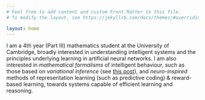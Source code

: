 ```yaml
---
# Feel free to add content and custom Front Matter to this file.
# To modify the layout, see https://jekyllrb.com/docs/themes/#overriding-theme-defaults

layout: home
---
```


I am a 4th year (Part III) mathematics student at the University of Cambridge, broadly interested in understanding intelligent systems and the principles underlying learning in artificial neural networks. I am also interested in *mathematical formalisms* of intelligent behaviour, such as those based on *variational inference* (see [this post](https://r-gould.github.io/2024/09/23/variational-perception-action.html)), and *neuro-inspired* methods of representation learning (such as predictive coding) & reward-based learning, towards systems capable of efficient learning and reasoning.
